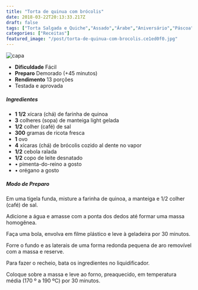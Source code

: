 ```yaml
---
title: "Torta de quinua com brócolis"
date: 2018-03-22T20:13:33.217Z
draft: false
tags: ["Torta Salgada e Quiche","Assado","Árabe","Aniversário","Páscoa","Vegetariana"]
categories: ["Receitas"]
featured_image: "/post/torta-de-quinua-com-brocolis.ce1ed0f0.jpg"
---
```


![capa](/post/torta-de-quinua-com-brocolis.ce1ed0f0.jpg)

*   **Dificuldade** Fácil
*   **Preparo** Demorado (+45 minutos)
*   **Rendimento** 13 porções
*   Testada e aprovada
    

##### Ingredientes

*   **1 1/2** xícara (chá) de farinha de quinoa
*   **3** colheres (sopa) de manteiga light gelada
*   **1/2** colher (café) de sal
*   **300** gramas de ricota fresca
*   **1** ovo
*   **4** xícaras (chá) de brócolis cozido al dente no vapor
*   **1/2** cebola ralada
*   **1/2** copo de leite desnatado
*   • pimenta-do-reino a gosto
*   • orégano a gosto

##### Modo de Preparo

Em uma tigela funda, misture a farinha de quinoa, a manteiga e 1/2 colher (café) de sal.

Adicione a água e amasse com a ponta dos dedos até formar uma massa homogênea.

Faça uma bola, envolva em filme plástico e leve à geladeira por 30 minutos.

Forre o fundo e as laterais de uma forma redonda pequena de aro removível com a massa e reserve.

Para fazer o recheio, bata os ingredientes no liquidificador.

Coloque sobre a massa e leve ao forno, preaquecido, em temperatura média (170 º a 190 ºC) por 30 minutos.
